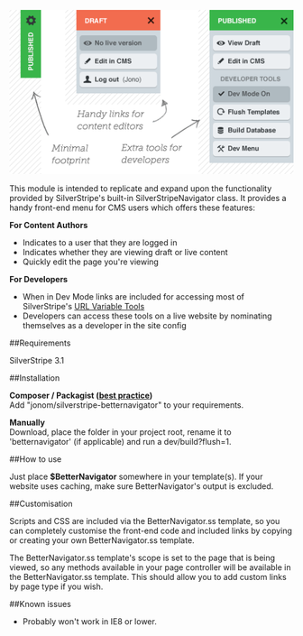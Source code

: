 ![Diagram of module](/images/demo.png?raw=true)

This module is intended to replicate and expand upon the functionality provided by SilverStripe's built-in SilverStripeNavigator class. It provides a handy front-end menu for CMS users which offers these features:

**For Content Authors**

 * Indicates to a user that they are logged in
 * Indicates whether they are viewing draft or live content
 * Quickly edit the page you're viewing
 
**For Developers**
 
 * When in Dev Mode links are included for accessing most of SilverStripe's [URL Variable Tools](http://doc.silverstripe.org/framework/en/reference/urlvariabletools)
 * Developers can access these tools on a live website by nominating themselves as a developer in the site config

##Requirements

SilverStripe 3.1

##Installation

**Composer / Packagist ([best practice](http://doc.silverstripe.org/framework/en/trunk/installation/composer))**  
Add "jonom/silverstripe-betternavigator" to your requirements.

**Manually**  
Download, place the folder in your project root, rename it to 'betternavigator' (if applicable) and run a dev/build?flush=1.

##How to use

Just place **$BetterNavigator** somewhere in your template(s). If your website uses caching, make sure BetterNavigator's output is excluded.

##Customisation

Scripts and CSS are included via the BetterNavigator.ss template, so you can completely customise the front-end code and included links by copying or creating your own BetterNavigator.ss template.

The BetterNavigator.ss template's scope is set to the page that is being viewed, so any methods available in your page controller will be available in the BetterNavigator.ss template. This should allow you to add custom links by page type if you wish.

##Known issues

 * Probably won't work in IE8 or lower.